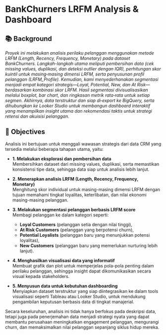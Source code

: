 # **BankChurners LRFM Analysis & Dashboard**

## 📚 Background
*Proyek ini melakukan analisis perilaku pelanggan menggunakan metode LRFM (Length, Recency, Frequency, Monetary) pada dataset BankChurners. Langkah-langkah utama meliputi pembersihan data (cek missing values, duplikasi, dan deteksi outlier dengan IQR), perhitungan skor kuintil untuk masing‑masing dimensi LRFM, serta penyusunan profil pelanggan (LRFM_Profile). Kemudian, kami menyederhanakan segmentasi menjadi empat kategori strategis—Loyal, Potential, New, dan At Risk—berdasarkan kombinasi skor LRFM. Hasil segmentasi divisualisasikan melalui boxplot, bar chart, dan ringkasan metrik rata‑rata untuk setiap segmen. Akhirnya, data terstruktur dan siap di‑export ke BigQuery, serta dihubungkan ke Looker Studio untuk membangun dashboard interaktif yang menampilkan insight utama dan rekomendasi taktis untuk strategi retensi dan akuisisi pelanggan.*

## 🎯 Objectives

Analisis ini bertujuan untuk menggali wawasan strategis dari data CRM yang tersedia melalui beberapa tahapan utama, yaitu:

- **1. Melakukan eksplorasi dan pembersihan data**  
  Membersihkan dataset dari missing values, duplikasi, serta memastikan konsistensi tipe data, sehingga data siap untuk analisis lebih lanjut.

- **2. Menerapkan analisis LRFM (Length, Recency, Frequency, Monetary)**  
  Menghitung skor individual untuk masing-masing dimensi LRFM dengan tujuan memahami tingkat loyalitas, keterlibatan, dan nilai ekonomi masing-masing pelanggan.

- **3. Melakukan segmentasi pelanggan berbasis LRFM score**  
  Membagi pelanggan ke dalam kategori seperti:
  - **Loyal Customers** (pelanggan setia dengan nilai tinggi),
  - **At Risk Customers** (pelanggan yang berpotensi churn),
  - **Potential Loyalists** (pelanggan baru yang menunjukkan potensi loyalitas),
  - **New Customers** (pelanggan baru yang memerlukan nurturing lebih lanjut).

- **4. Menghasilkan visualisasi data yang informatif**  
  Membuat grafik dan plot untuk memperjelas pola-pola penting dalam perilaku pelanggan, sehingga insight dapat dikomunikasikan secara visual kepada stakeholders.

- **5. Menyusun data untuk kebutuhan dashboarding**  
  Menyiapkan dataset terstruktur yang siap diintegrasikan ke dalam tools visualisasi seperti Tableau atau Looker Studio, untuk mendukung pengambilan keputusan berbasis data di tingkat manajerial.

Secara keseluruhan, analisis ini tidak hanya berfokus pada deskripsi data, tetapi juga pada penerjemahan data menjadi strategi nyata yang dapat membantu perusahaan meningkatkan engagement pelanggan, mengurangi churn, dan memaksimalkan nilai pelanggan sepanjang siklus hidup mereka.
